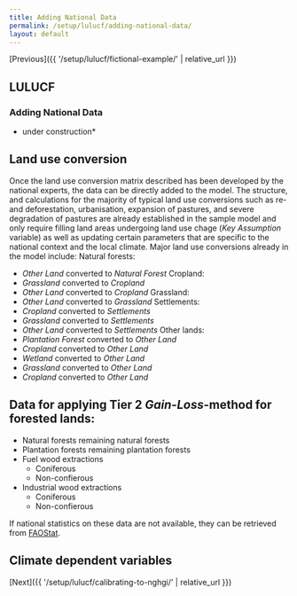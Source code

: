 ```yaml
---
title: Adding National Data
permalink: /setup/lulucf/adding-national-data/
layout: default
---
```

[Previous]({{ '/setup/lulucf/fictional-example/' | relative_url }})

## LULUCF
### Adding National Data 

* under construction*

## Land use conversion 
Once the land use conversion matrix described has been developed by the national experts, the data can be directly added to the 
model. The structure, and calculations for the majority of typical land use conversions such as re- and deforestation, urbanisation, expansion of pastures, and severe degradation of pastures are already established in the sample 
model and only require filling land areas undergoing land use chage (_Key Assumption_ variable) as well as updating certain parameters that are specific to the national context and the local climate. Major land use conversions already in the model include:
Natural forests:  
- _Other Land_ converted to _Natural Forest_
Cropland:  
- _Grassland_ converted to _Cropland_
- _Other Land_ converted to _Cropland_
Grassland:
- _Other Land_ converted to _Grassland_
Settlements:  
- _Cropland_ converted to _Settlements_
- _Grassland_ converted to _Settlements_
- _Other Land_ converted to _Settlements_
Other lands:  
- _Plantation Forest_ converted to _Other Land_
- _Cropland_ converted to _Other Land_
- _Wetland_ converted to _Other Land_
- _Grassland_ converted to _Other Land_
- _Cropland_ converted to _Other Land_

## Data for applying Tier 2 _Gain-Loss_-method for forested lands:
- Natural forests remaining natural forests
- Plantation forests remaining plantation forests
- Fuel wood extractions
  - Coniferous
  - Non-confierous
- Industrial wood extractions
  - Coniferous
  - Non-confierous
 
If national statistics on these data are not available, they can be retrieved from [FAOStat](https://www.fao.org/faostat/en/#data).

## Climate dependent variables 


[Next]({{ '/setup/lulucf/calibrating-to-nghgi/' | relative_url }})
